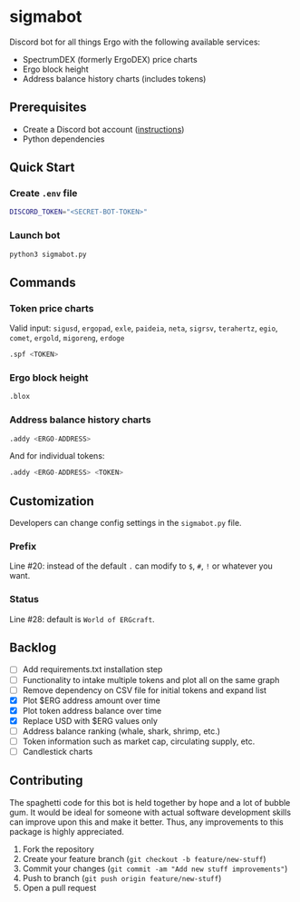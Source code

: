 # sigmabot

Discord bot for all things Ergo with the following available services:

* SpectrumDEX (formerly ErgoDEX) price charts
* Ergo block height
* Address balance history charts (includes tokens)

## Prerequisites

* Create a Discord bot account ([instructions](https://discordpy.readthedocs.io/en/stable/discord.html))
* Python dependencies

## Quick Start

### Create `.env` file

```bash
DISCORD_TOKEN="<SECRET-BOT-TOKEN>"
```

### Launch bot

```python
python3 sigmabot.py
```

## Commands

### Token price charts

Valid input: `sigusd`, `ergopad`, `exle`, `paideia`, `neta`, `sigrsv`, `terahertz`, `egio`, `comet`, `ergold`, `migoreng`, `erdoge`

```python
.spf <TOKEN>
```

### Ergo block height

```python
.blox 
```

### Address balance history charts

```python
.addy <ERGO-ADDRESS>
```

And for individual tokens:

```python
.addy <ERGO-ADDRESS> <TOKEN>
```

## Customization

Developers can change config settings in the `sigmabot.py` file.

### Prefix

Line #20: instead of the default `.` can modify to `$`, `#`, `!` or whatever you want.

### Status

Line #28: default is `World of ERGcraft`.

## Backlog

- [ ] Add requirements.txt installation step
- [ ] Functionality to intake multiple tokens and plot all on the same graph
- [ ] Remove dependency on CSV file for initial tokens and expand list
- [x] Plot $ERG address amount over time 
- [x] Plot token address balance over time 
- [x] Replace USD with $ERG values only
- [ ] Address balance ranking (whale, shark, shrimp, etc.)
- [ ] Token information such as market cap, circulating supply, etc.
- [ ] Candlestick charts

## Contributing

The spaghetti code for this bot is held together by hope and a lot of bubble gum. It would be ideal for someone with actual software development skills can improve upon this and make it better. Thus, any improvements to this package is highly appreciated.

1. Fork the repository
2. Create your feature branch (`git checkout -b feature/new-stuff`)
3. Commit your changes (`git commit -am "Add new stuff improvements"`)
4. Push to branch (`git push origin feature/new-stuff`)
5. Open a pull request

